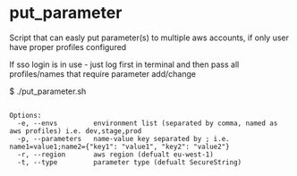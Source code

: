 # put_parameter
Script that can easly put parameter(s) to multiple aws accounts, if only user have proper profiles configured

If sso login is in use - just log first in terminal and then pass all profiles/names that require parameter add/change

$ ./put_parameter.sh 
```Usage: put_parameter.sh [OPTIONS]

Options:
  -e, --envs         environment list (separated by comma, named as aws profiles) i.e. dev,stage,prod
  -p, --parameters   name-value key separated by ; i.e. name1=value1;name2={"key1": "value1", "key2": "value2"}
  -r, --region       aws region (defualt eu-west-1)
  -t, --type         parameter type (defualt SecureString)
```
